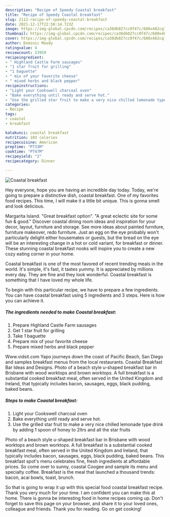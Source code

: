 ```yaml
---
description: "Recipe of Speedy Coastal breakfast"
title: "Recipe of Speedy Coastal breakfast"
slug: 2112-recipe-of-speedy-coastal-breakfast
date: 2021-12-17T22:50:14.723Z
image: https://img-global.cpcdn.com/recipes/ca38db027cc0f47c/680x482cq70/coastal-breakfast-recipe-main-photo.jpg
thumbnail: https://img-global.cpcdn.com/recipes/ca38db027cc0f47c/680x482cq70/coastal-breakfast-recipe-main-photo.jpg
cover: https://img-global.cpcdn.com/recipes/ca38db027cc0f47c/680x482cq70/coastal-breakfast-recipe-main-photo.jpg
author: Dominic Moody
ratingvalue: 4
reviewcount: 23959
recipeingredient:
- " Highland Castle Farm sausages"
- "1 star fruit for grilling"
- "1 baguette"
- " mix of your favorite cheese"
- " mixed herbs and black pepper"
recipeinstructions:
- "Light your Cookswell charcoal oven"
- "Bake everything until ready and serve hot."
- "Use the grilled star fruit to make a very nice chilled lemonade type drink by adding 1 spoon of honey to 2ltrs and all the star fruits"
categories:
- Recipe
tags:
- coastal
- breakfast

katakunci: coastal breakfast 
nutrition: 103 calories
recipecuisine: American
preptime: "PT33M"
cooktime: "PT47M"
recipeyield: "2"
recipecategory: Dinner

---
```



![Coastal breakfast](https://img-global.cpcdn.com/recipes/ca38db027cc0f47c/680x482cq70/coastal-breakfast-recipe-main-photo.jpg)

Hey everyone, hope you are having an incredible day today. Today, we're going to prepare a distinctive dish, coastal breakfast. One of my favorites food recipes. This time, I will make it a little bit unique. This is gonna smell and look delicious.

Margarita Island. &#34;Great breakfast option&#34;. &#34;A great eclectic site for some fun &amp; good.&#34; Discover coastal dining room ideas and inspiration for your decor, layout, furniture and storage. See more ideas about painted furniture, furniture makeover, redo furniture. Just an egg on the eye probably won&#39;t particularly delight either housemates or guests, but the bread on the eye will be an interesting change in a hot or cold variant, for breakfast or dinner. These stunning coastal breakfast nooks will inspire you to create a new cozy eating corner in your home.

Coastal breakfast is one of the most favored of recent trending meals in the world. It's simple, it's fast, it tastes yummy. It is appreciated by millions every day. They are fine and they look wonderful. Coastal breakfast is something that I have loved my whole life.


To begin with this particular recipe, we have to prepare a few ingredients. You can have coastal breakfast using 5 ingredients and 3 steps. Here is how you can achieve it.

<!--inarticleads1-->

##### The ingredients needed to make Coastal breakfast:

1. Prepare  Highland Castle Farm sausages
1. Get 1 star fruit for grilling
1. Take 1 baguette
1. Prepare  mix of your favorite cheese
1. Prepare  mixed herbs and black pepper


Www.vidsit.com Yapo journeys down the coast of Pacific Beach, San Diego and samples breakfast menus from the local restaurants. Coastal Breakfast Bar Ideas and Designs. Photo of a beach style u-shaped breakfast bar in Brisbane with wood worktops and brown worktops. A full breakfast is a substantial cooked breakfast meal, often served in the United Kingdom and Ireland, that typically includes bacon, sausages, eggs, black pudding, baked beans. 

<!--inarticleads2-->

##### Steps to make Coastal breakfast:

1. Light your Cookswell charcoal oven
1. Bake everything until ready and serve hot.
1. Use the grilled star fruit to make a very nice chilled lemonade type drink by adding 1 spoon of honey to 2ltrs and all the star fruits


Photo of a beach style u-shaped breakfast bar in Brisbane with wood worktops and brown worktops. A full breakfast is a substantial cooked breakfast meal, often served in the United Kingdom and Ireland, that typically includes bacon, sausages, eggs, black pudding, baked beans. This breakfast spot&#39;s menu celebrates fine, fresh ingredients at affordable prices. So come over to sunny, coastal Coogee and sample its menu and specialty coffee. Breakfast is the meal that launched a thousand trends: bacon, acai bowls, toast, brunch. 

So that is going to wrap it up with this special food coastal breakfast recipe. Thank you very much for your time. I am confident you can make this at home. There is gonna be interesting food in home recipes coming up. Don't forget to save this page on your browser, and share it to your loved ones, colleague and friends. Thank you for reading. Go on get cooking!
